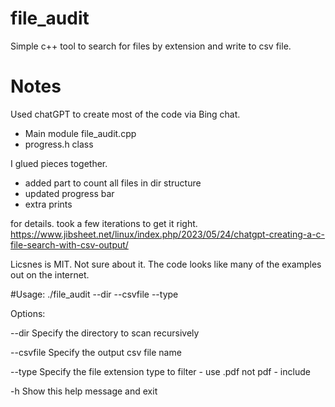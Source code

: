 # file_audit
Simple c++ tool to search for files by extension and write to csv file. 
# Notes
Used chatGPT  to create most of the code via Bing chat.

* Main module file_audit.cpp
* progress.h class

I glued pieces together.

- added part to count all files in dir structure
- updated progress bar
- extra prints

for details. took a few iterations to get it right.
https://www.jibsheet.net/linux/index.php/2023/05/24/chatgpt-creating-a-c-file-search-with-csv-output/

Licsnes is MIT.  Not sure about it.  The code looks like many of the examples out on the internet.



#Usage: ./file_audit --dir <directory> --csvfile <csv file> --type <file type>

  
Options:
  
  
  --dir <directory>   Specify the directory to scan recursively
  
  --csvfile <csv file> Specify the output csv file name
  
  --type <file type>   Specify the file extension type to filter - use .pdf not pdf - include
  
  -h                   Show this help message and exit
